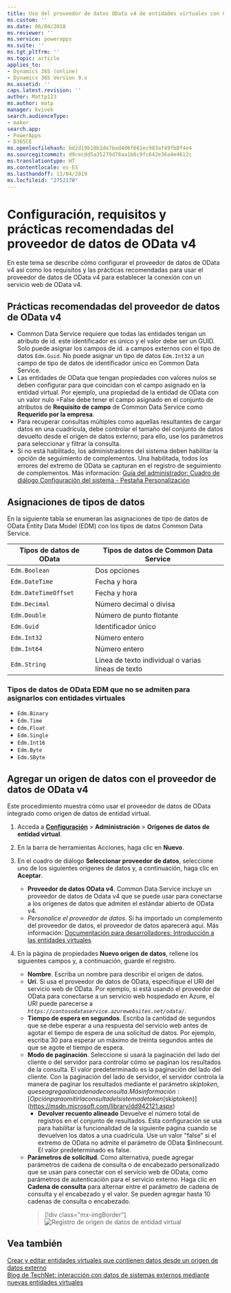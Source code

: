 ```yaml
---
title: Uso del proveedor de datos OData v4 de entidades virtuales con Common Data Service | MicrosoftDocs
ms.custom: ''
ms.date: 06/04/2018
ms.reviewer: ''
ms.service: powerapps
ms.suite: ''
ms.tgt_pltfrm: ''
ms.topic: article
applies_to:
- Dynamics 365 (online)
- Dynamics 365 Version 9.x
ms.assetid: ''
caps.latest.revision: ''
author: Mattp123
ms.author: matp
manager: kvivek
search.audienceType:
- maker
search.app:
- PowerApps
- D365CE
ms.openlocfilehash: bd2d19b18b1de7bad4d6f661ec983af49fb8f4e4
ms.sourcegitcommit: d9cecdd5a35279d78aa1b6c9fc642e36a4e4612c
ms.translationtype: HT
ms.contentlocale: es-ES
ms.lasthandoff: 11/04/2019
ms.locfileid: "2752170"
---
```

# <a name="odata-v4-data-provider-configuration-requirements-and-best-practices"></a>Configuración, requisitos y prácticas recomendadas del proveedor de datos de OData v4

En este tema se describe cómo configurar el proveedor de datos de OData v4 así como los requisitos y las prácticas recomendadas para usar el proveedor de datos de OData v4 para establecer la conexión con un servicio web de OData v4. 

## <a name="odata-v4-data-provider-best-practices"></a>Prácticas recomendadas del proveedor de datos de OData v4

- Common Data Service requiere que todas las entidades tengan un atributo de id. este identificador es único y el valor debe ser un GUID.  Solo puede asignar los campos de id. a campos externos con el tipo de datos `Edm.Guid`.  No puede asignar un tipo de datos `Edm.Int32` a un campo de tipo de datos de identificador único en Common Data Service.
-  Las entidades de OData que tengan propiedades con valores nulos se deben configurar para que coincidan con el campo asignado en la entidad virtual. Por ejemplo, una propiedad de la entidad de OData con un valor nulo =False debe tener el campo asignado en el conjunto de atributos de **Requisito de campo** de Common Data Service como **Requerido por la empresa**. 
- Para recuperar consultas múltiples como aquellas resultantes de cargar datos en una cuadrícula, debe controlar el tamaño del conjunto de datos devuelto desde el origen de datos externo; para ello, use los parámetros para seleccionar y filtrar la consulta.
- Si no está habilitado, los administradores del sistema deben habilitar la opción de seguimiento de complementos. Una habilitada, todos los errores del extremo de OData se capturan en el registro de seguimiento de complementos. Más información: [Guía del administrador: Cuadro de diálogo Configuración del sistema - Pestaña Personalización](/dynamics365/customer-engagement/admin/system-settings-dialog-box-customization-tab) 

## <a name="data-type-mapping"></a>Asignaciones de tipos de datos

En la siguiente tabla se enumeran las asignaciones de tipo de datos de OData Entity Data Model (EDM) con los tipos de datos Common Data Service. 

|Tipos de datos de OData|Tipos de datos de Common Data Service  |
|---------|---------|
|`Edm.Boolean`|Dos opciones|
|`Edm.DateTime`|Fecha y hora|
|`Edm.DateTimeOffset`|Fecha y hora|
|`Edm.Decimal`|Número decimal o divisa|
|`Edm.Double`|Número de punto flotante|
|`Edm.Guid`|Identificador único|
|`Edm.Int32`|Número entero|
|`Edm.Int64`|Número entero|
|`Edm.String`|Línea de texto individual o varias líneas de texto|


### <a name="odata-edm-data-types-that-are-not-supported-for-mapping-with-virtual-entities"></a>Tipos de datos de OData EDM que no se admiten para asignarlos con entidades virtuales 

- `Edm.Binary`
- `Edm.Time` 
- `Edm.Float`
- `Edm.Single` 
- `Edm.Int16` 
- `Edm.Byte` 
- `Edm.SByte`

 
## <a name="add-a-data-source-using-the-odata-v4-data-provider"></a>Agregar un origen de datos con el proveedor de datos de OData v4

Este procedimiento muestra cómo usar el proveedor de datos de OData integrado como origen de datos de entidad virtual.   
  
1. Acceda a **[Configuración](../model-driven-apps/advanced-navigation.md#settings)** > **Administración** > **Orígenes de datos de entidad virtual**.  
1. En la barra de herramientas Acciones, haga clic en **Nuevo**.  
1. En el cuadro de diálogo **Seleccionar proveedor de datos**, seleccione uno de los siguientes orígenes de datos y, a continuación, haga clic en **Aceptar**.  
  
    - **Proveedor de datos OData v4**. Common Data Service incluye un proveedor de datos de Odata v4 que se puede usar para conectarse a los orígenes de datos que admiten el estándar abierto de OData v4.  
    - *Personalice el proveedor de datos*. Si ha importado un complemento del proveedor de datos, el proveedor de datos aparecerá aquí. Más información: [Documentación para desarrolladores: Introducción a las entidades virtuales](/dynamics365/customer-engagement/developer/virtual-entities/get-started-ve)  
    
1. En la página de propiedades **Nuevo origen de datos**, rellene los siguientes campos y, a continuación, guarde el registro.  
  
    - **Nombre**. Escriba un nombre para describir el origen de datos.  
    - **Uri**. Si usa el proveedor de datos de OData, especifique el URI del servicio web de OData. Por ejemplo, si está usando el proveedor de OData para conectarse a un servicio web hospedado en Azure, el URI puede parecerse a *`https://contosodataservice.azurewebsites.net/odata/`*.  
    - **Tiempo de espera en segundos**. Escriba la cantidad de segundos que se debe esperar a una respuesta del servicio web antes de agotar el tiempo de espera de una solicitud de datos. Por ejemplo, escriba 30 para esperar un máximo de treinta segundos antes de que se agote el tiempo de espera.  
    - **Modo de paginación**. Seleccione si usará la paginación del lado del cliente o del servidor para controlar cómo se paginan los resultados de la consulta. El valor predeterminado es la paginación del lado del cliente. Con la paginación del lado de servidor, el servidor controla la manera de paginar los resultados mediante el parámetro $skiptoken, que se agrega a la cadena de consulta. Más información: [Opción para omitir la consulta del sistema de token ($skiptoken)](https://msdn.microsoft.com/library/dd942121.aspx)  
        -  **Devolver recuento alineado** Devuelve el número total de registros en el conjunto de resultados. Esta configuración se usa para habilitar la funcionalidad de la siguiente página cuando se devuelven los datos a una cuadrícula. Use un valor "false" si el extremo de OData no admite el parámetro de OData $inlinecount. El valor predeterminado es false.
    - **Parámetros de solicitud**. Como alternativa, puede agregar parámetros de cadena de consulta o de encabezado personalizado que se usan para conectar con el servicio web de OData, como parámetros de autenticación para el servicio externo. Haga clic en **Cadena de consulta** para alternar entre el parámetro de cadena de consulta y el encabezado y el valor. Se pueden agregar hasta 10 cadenas de consulta o encabezado. 
        > [!div class="mx-imgBorder"] 
        > ![Registro de origen de datos de entidad virtual](media/virtual-entity-data-source.png) 


## <a name="see-also"></a>Vea también  

[Crear y editar entidades virtuales que contienen datos desde un origen de datos externo](create-edit-virtual-entities.md) <br/>
[Blog de TechNet: interacción con datos de sistemas externos mediante nuevas entidades virtuales](https://blogs.technet.microsoft.com/lystavlen/2017/09/08/virtual-entities/)
